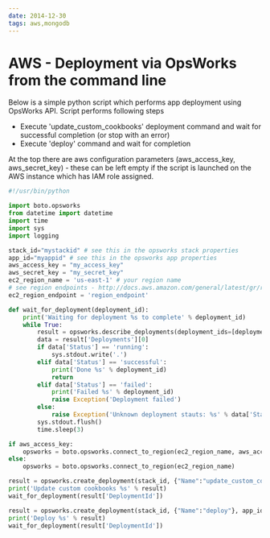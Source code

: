 ```yaml
---
date: 2014-12-30
tags: aws,mongodb
---
```

AWS - Deployment via OpsWorks from the command line
=======================================

Below is a simple python script which performs app deployment using OpsWorks API.
Script performs following steps
- Execute 'update_custom_cookbooks' deployment command and wait for successful completion (or stop with an error)
- Execute 'deploy' command and wait for completion

At the top there are aws configuration parameters (aws_access_key, aws_secret_key) - these can be left empty if the script is launched on the AWS instance which has IAM role assigned.

```python
#!/usr/bin/python

import boto.opsworks
from datetime import datetime
import time
import sys
import logging

stack_id="mystackid" # see this in the opsworks stack properties
app_id="myappid" # see this in the opsworks app properties
aws_access_key = "my_access_key"
aws_secret_key = "my_secret_key"
ec2_region_name = 'us-east-1' # your region name
# see region endpoints - http://docs.aws.amazon.com/general/latest/gr/rande.html
ec2_region_endpoint = 'region_endpoint'

def wait_for_deployment(deployment_id):
    print('Waiting for deployment %s to complete' % deployment_id)
    while True:
        result = opsworks.describe_deployments(deployment_ids=[deployment_id])
        data = result['Deployments'][0]
        if data['Status'] == 'running':
            sys.stdout.write('.')
        elif data['Status'] == 'successful':
            print('Done %s' % deployment_id)
            return
        elif data['Status'] == 'failed':
            print('Failed %s' % deployment_id)
            raise Exception('Deployment failed')
        else:
            raise Exception('Unknown deployment stauts: %s' % data['Status'])
        sys.stdout.flush()
        time.sleep(3)

if aws_access_key:
    opsworks = boto.opsworks.connect_to_region(ec2_region_name, aws_access_key_id=aws_access_key, aws_secret_access_key=aws_secret_key)
else:
    opsworks = boto.opsworks.connect_to_region(ec2_region_name)

result = opsworks.create_deployment(stack_id, {"Name":"update_custom_cookbooks"}, app_id)
print('Update custom cookbooks %s' % result)
wait_for_deployment(result['DeploymentId'])

result = opsworks.create_deployment(stack_id, {"Name":"deploy"}, app_id)
print('Deploy %s' % result)
wait_for_deployment(result['DeploymentId'])

```
